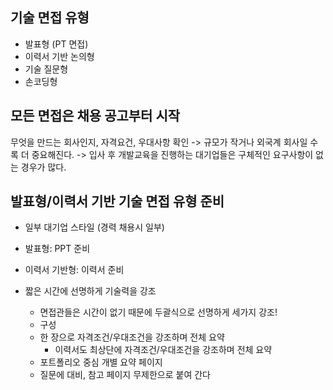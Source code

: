 ## 기술 면접 유형
* 발표형 (PT 면접)
* 이력서 기반 논의형
* 기술 질문형
* 손코딩형

## 모든 면접은 채용 공고부터 시작
무엇을 만드는 회사인지, 자격요건, 우대사항 확인 
-> 규모가 작거나 외국계 회사일 수록 더 중요해진다.
-> 입사 후 개발교육을 진행하는 대기업들은 구체적인 요구사항이 없는 경우가 많다.

## 발표형/이력서 기반 기술 면접 유형 준비
* 일부 대기업 스타일 (경력 채용시 일부)
* 발표형: PPT 준비
* 이력서 기반형: 이력서 준비

* 짧은 시간에 선명하게 기술력을 강조
  * 면접관들은 시간이 없기 때문에 두괄식으로 선명하게 세가지 강조!
  *  구성
    * 한 장으로 자격조건/우대조건을 강조하며 전체 요약
      * 이력서도 최상단에 자격조건/우대조건을 강조하며 전체 요약
     *  포트폴리오 중심 개별 요약 페이지
     * 질문에 대비, 참고 페이지 무제한으로 붙여 간다
<!--stackedit_data:
eyJoaXN0b3J5IjpbMTA5NzYzOTk0MV19
-->